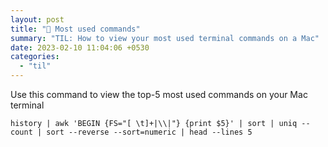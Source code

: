 ```yaml
---
layout: post
title: "📝 Most used commands"
summary: "TIL: How to view your most used terminal commands on a Mac"
date: 2023-02-10 11:04:06 +0530
categories:
  - "til"
---
```


Use this command to view the top-5 most used commands on your Mac terminal

```shell
history | awk 'BEGIN {FS="[ \t]+|\\|"} {print $5}' | sort | uniq --count | sort --reverse --sort=numeric | head --lines 5
```
